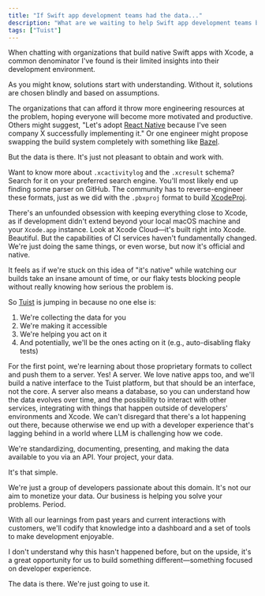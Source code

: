 ```yaml
---
title: "If Swift app development teams had the data..."
description: "What are we waiting to help Swift app development teams be productive?"
tags: ["Tuist"]
---
```


When chatting with organizations that build native Swift apps with Xcode, a common denominator I've found is their limited insights into their development environment. 

As you might know, solutions start with understanding. Without it, solutions are chosen blindly and based on assumptions. 

The organizations that can afford it throw more engineering resources at the problem, hoping everyone will become more motivated and productive. Others might suggest, "Let's adopt [React Native](https://reactnative.dev) because I've seen company X successfully implementing it." Or one engineer might propose swapping the build system completely with something like [Bazel](https://bazel.build).

But the data is there. It's just not pleasant to obtain and work with.

Want to know more about `.xcactivitylog` and the `.xcresult` schema? Search for it on your preferred search engine. You'll most likely end up finding some parser on GitHub. The community has to reverse-engineer these formats, just as we did with the `.pbxproj` format to build [XcodeProj](https://github.com/tuist/XcodeProj).

There's an unfounded obsession with keeping everything close to Xcode, as if development didn't extend beyond your local macOS machine and your `Xcode.app` instance. Look at Xcode Cloud—it's built right into Xcode. Beautiful. But the capabilities of CI services haven't fundamentally changed. We're just doing the same things, or even worse, but now it's official and native.

It feels as if we're stuck on this idea of "it's native" while watching our builds take an insane amount of time, or our flaky tests blocking people without really knowing how serious the problem is.

So [Tuist](https://tuist.dev) is jumping in because no one else is:

1. We're collecting the data for you
2. We're making it accessible
3. We're helping you act on it
4. And potentially, we'll be the ones acting on it (e.g., auto-disabling flaky tests)

For the first point, we're learning about those proprietary formats to collect and push them to a server. Yes! A server. We love native apps too, and we'll build a native interface to the Tuist platform, but that should be an interface, not the core. A server also means a database, so you can understand how the data evolves over time, and the possibility to interact with other services, integrating with things that happen outside of developers' environments and Xcode. We can't disregard that there's a lot happening out there, because otherwise we end up with a developer experience that's lagging behind in a world where LLM is challenging how we code.

We're standardizing, documenting, presenting, and making the data available to you via an API. Your project, your data.

It's that simple.

We're just a group of developers passionate about this domain. It's not our aim to monetize your data. Our business is helping you solve your problems. Period.

With all our learnings from past years and current interactions with customers, we'll codify that knowledge into a dashboard and a set of tools to make development enjoyable.

I don't understand why this hasn't happened before, but on the upside, it's a great opportunity for us to build something different—something focused on developer experience.

The data is there. We're just going to use it.
